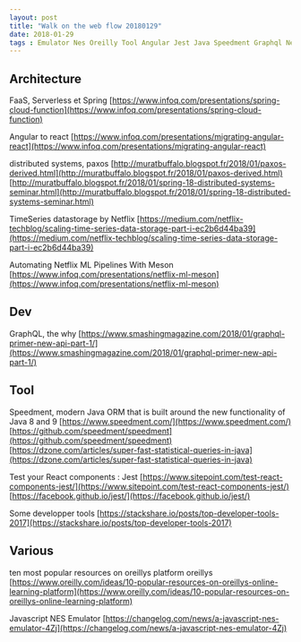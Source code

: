 ```yaml
---
layout: post
title: "Walk on the web flow 20180129"
date: 2018-01-29
tags : Emulator Nes Oreilly Tool Angular Jest Java Speedment Graphql NetFlix Cassandra Timesseries Distributedsystem Paxos React Cloud Spring Faas Webflowwalk Meson Machinelearning
---
```


## Architecture

FaaS, Serverless et Spring
[https://www.infoq.com/presentations/spring-cloud-function](https://www.infoq.com/presentations/spring-cloud-function)

Angular to react
[https://www.infoq.com/presentations/migrating-angular-react](https://www.infoq.com/presentations/migrating-angular-react)

distributed systems, paxos
[http://muratbuffalo.blogspot.fr/2018/01/paxos-derived.html](http://muratbuffalo.blogspot.fr/2018/01/paxos-derived.html)
[http://muratbuffalo.blogspot.fr/2018/01/spring-18-distributed-systems-seminar.html](http://muratbuffalo.blogspot.fr/2018/01/spring-18-distributed-systems-seminar.html)

TimeSeries datastorage by Netflix
[https://medium.com/netflix-techblog/scaling-time-series-data-storage-part-i-ec2b6d44ba39](https://medium.com/netflix-techblog/scaling-time-series-data-storage-part-i-ec2b6d44ba39)

Automating Netflix ML Pipelines With Meson
[https://www.infoq.com/presentations/netflix-ml-meson](https://www.infoq.com/presentations/netflix-ml-meson)

## Dev

GraphQL, the why
[https://www.smashingmagazine.com/2018/01/graphql-primer-new-api-part-1/](https://www.smashingmagazine.com/2018/01/graphql-primer-new-api-part-1/)

## Tool

Speedment, modern Java ORM that is built around the new functionality of Java 8 and 9
[https://www.speedment.com/](https://www.speedment.com/)
[https://github.com/speedment/speedment](https://github.com/speedment/speedment)
[https://dzone.com/articles/super-fast-statistical-queries-in-java](https://dzone.com/articles/super-fast-statistical-queries-in-java)

Test your React components : Jest
[https://www.sitepoint.com/test-react-components-jest/](https://www.sitepoint.com/test-react-components-jest/)
[https://facebook.github.io/jest/](https://facebook.github.io/jest/)

Some developper tools
[https://stackshare.io/posts/top-developer-tools-2017](https://stackshare.io/posts/top-developer-tools-2017)

## Various

ten most popular resources on oreillys platform oreillys
[https://www.oreilly.com/ideas/10-popular-resources-on-oreillys-online-learning-platform](https://www.oreilly.com/ideas/10-popular-resources-on-oreillys-online-learning-platform)

Javascript NES Emulator
[https://changelog.com/news/a-javascript-nes-emulator-4Zj](https://changelog.com/news/a-javascript-nes-emulator-4Zj)

